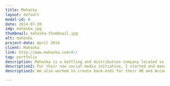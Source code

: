 ```yaml
---
title: Mahaska
layout: default
modal-id: 6
date: 2014-07-30
img: mahaska.jpg
thumbnail: mahaska-thumbnail.jpg
alt: mahaska
project-date: April 2014
client: Mahaska
link: http://www.mahaska.com/#!/
tag: portfolio
description: Mahaska is a bottling and distribution company located in the Midwestern US. They wanted a branding and website refresh, with a focus on brand awareness. I worked directly with their management team and CEO on website goals, look and feel, and site map to develop their new website and brand. As lead account manager, I managed the design, development, and SEO/Analytics teams to create the website in phases.
description2: For their new social media initiative, I started and manage all accounts including Facebook, Instagram, Twitter, Google+, LinkedIn, and YouTube. I also set up and ran a Facebook ad campaign for likes, using $2k to generate over 10k in targeted and relevant followers. I created and presented a social media presentation to their entire corporation, highlighting the importance and best practices for companies and employees in this day and age.
description3: We also worked to create back-ends for their HR and Accounting departments. For HR, we created a careers portal for job postings and management of their careers page online, as well as a digital online application for gathering potential hire information. This links to a digital online database for storing all HR data, which makes their process nearly paperless. For their accounting team, we created a streamlined accounting platform and UI interface with data stored on the cloud. This saves their team weeks of time and effort, making their process more efficient and cost-saving.

---
```

